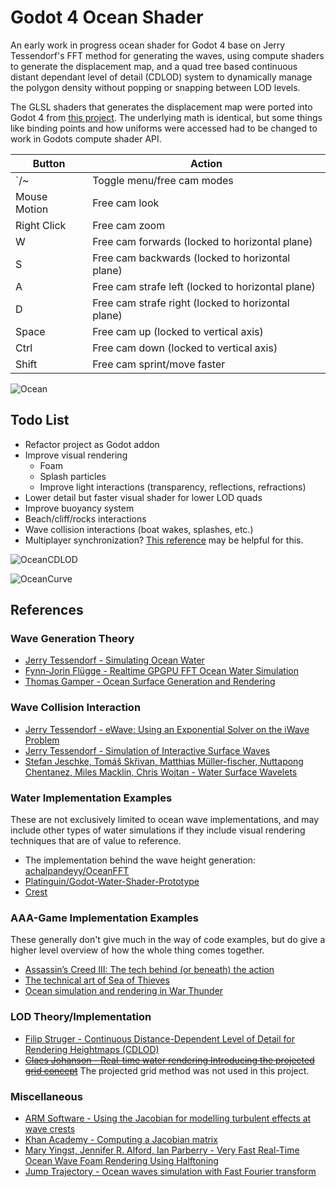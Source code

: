 # Godot 4 Ocean Shader
An early work in progress ocean shader for Godot 4 base on Jerry Tessendorf's
FFT method for generating the waves, using compute shaders to generate the
displacement map, and a quad tree based continuous distant dependant level of
detail (CDLOD) system to dynamically manage the polygon density without
popping or snapping between LOD levels.

The GLSL shaders that generates the displacement map were ported into Godot 4
from [this project](https://github.com/achalpandeyy/OceanFFT). The underlying
math is identical, but some things like binding points and how uniforms were
accessed had to be changed to work in Godots compute shader API.

|  Button  |  Action  |
| --- | --- |
|  `/~  |  Toggle menu/free cam modes|
|  Mouse Motion  |  Free cam look|
|  Right Click  |  Free cam zoom|
|  W  |  Free cam forwards (locked to horizontal plane)|
|  S  |  Free cam backwards (locked to horizontal plane)|
|  A  |  Free cam strafe left (locked to horizontal plane)|
|  D  |  Free cam strafe right (locked to horizontal plane)|
|  Space  |  Free cam up (locked to vertical axis)|
|  Ctrl  |  Free cam down (locked to vertical axis)|
|  Shift  |  Free cam sprint/move faster|

![Ocean](https://user-images.githubusercontent.com/118585625/213395845-b0fedcbc-cc7a-4be8-b365-3ff275f482bc.png)

## Todo List
- Refactor project as Godot addon
- Improve visual rendering
  - Foam
  - Splash particles
  - Improve light interactions (transparency, reflections, refractions)
- Lower detail but faster visual shader for lower LOD quads
- Improve buoyancy system
- Beach/cliff/rocks interactions
- Wave collision interactions (boat wakes, splashes, etc.)
- Multiplayer synchronization? [This reference](https://developer.download.nvidia.com/assets/gameworks/downloads/regular/events/cgdc15/CGDC2015_ocean_simulation_en.pdf) may be helpful for this.

![OceanCDLOD](https://user-images.githubusercontent.com/118585625/213395892-4c6e6b2e-82b5-4708-9689-6cbb93dad340.png)

![OceanCurve](https://user-images.githubusercontent.com/118585625/213397029-6d327b02-a701-474d-b56a-da7b13a054ab.png)

## References
### Wave Generation Theory
- [Jerry Tessendorf - Simulating Ocean Water](https://people.computing.clemson.edu/~jtessen/reports/papers_files/coursenotes2004.pdf)
- [Fynn-Jorin Flügge - Realtime GPGPU FFT Ocean Water Simulation](https://tore.tuhh.de/bitstream/11420/1439/1/GPGPU_FFT_Ocean_Simulation.pdf)
- [Thomas Gamper - Ocean Surface Generation and Rendering](https://www.cg.tuwien.ac.at/research/publications/2018/GAMPER-2018-OSG/GAMPER-2018-OSG-thesis.pdf)

### Wave Collision Interaction
- [Jerry Tessendorf - eWave: Using an Exponential Solver on the iWave Problem](https://people.computing.clemson.edu/~jtessen/reports/papers_files/ewavealgorithm.pdf)
- [Jerry Tessendorf - Simulation of Interactive Surface Waves](https://people.computing.clemson.edu/~jtessen/reports/papers_files/SimInterSurfWaves.pdf)
- [Stefan Jeschke, Tomáš Skřivan, Matthias Müller-fischer, Nuttapong Chentanez, Miles Macklin, Chris Wojtan - Water Surface Wavelets](https://dl.acm.org/doi/pdf/10.1145/3197517.3201336)

### Water Implementation Examples
These are not exclusively limited to ocean wave implementations, and may
include other types of water simulations if they include visual rendering
techniques that are of value to reference.

- The implementation behind the wave height generation: [achalpandeyy/OceanFFT](https://github.com/achalpandeyy/OceanFFT)
- [Platinguin/Godot-Water-Shader-Prototype](https://github.com/Platinguin/Godot-Water-Shader-Prototype/)
- [Crest](https://github.com/wave-harmonic/crest)

### AAA-Game Implementation Examples
These generally don't give much in the way of code examples, but do give
a higher level overview of how the whole thing comes together.

- [Assassin’s Creed III: The tech behind (or beneath) the action](https://www.fxguide.com/fxfeatured/assassins-creed-iii-the-tech-behind-or-beneath-the-action/)
- [The technical art of Sea of Thieves](https://dl.acm.org/doi/10.1145/3214745.3214820)
- [Ocean simulation and rendering in War Thunder](https://developer.download.nvidia.com/assets/gameworks/downloads/regular/events/cgdc15/CGDC2015_ocean_simulation_en.pdf)

### LOD Theory/Implementation
- [Filip Struger - Continuous Distance-Dependent Level of Detail for Rendering Heightmaps (CDLOD)](https://github.com/fstrugar/CDLOD/blob/master/cdlod_paper_latest.pdf)
- ~~[Claes Johanson - Real-time water rendering Introducing the projected grid concept](https://fileadmin.cs.lth.se/graphics/theses/projects/projgrid/projgrid-lq.pdf)~~ The projected grid method was not used in this project.

### Miscellaneous
- [ARM Software - Using the Jacobian for modelling turbulent effects at wave crests](https://arm-software.github.io/opengl-es-sdk-for-android/ocean_f_f_t.html#oceanJacobian)
- [Khan Academy - Computing a Jacobian matrix](https://www.khanacademy.org/math/multivariable-calculus/multivariable-derivatives/jacobian/v/computing-a-jacobian-matrix)
- [Mary Yingst, Jennifer R. Alford, Ian Parberry - Very Fast Real-Time Ocean Wave Foam Rendering Using Halftoning](https://ianparberry.com/techreports/LARC-2011-05.pdf)
- [Jump Trajectory - Ocean waves simulation with Fast Fourier transform](https://www.youtube.com/watch?v=kGEqaX4Y4bQ)
